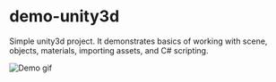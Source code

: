 # demo-unity3d
Simple unity3d project. It demonstrates basics of working with scene, objects, materials, importing assets, and C# scripting.

![Demo gif](reamde/1.jpg)
